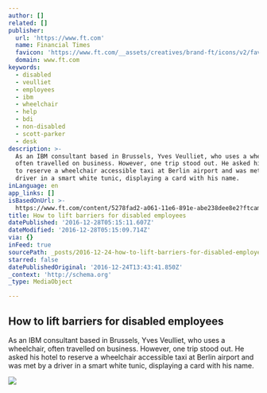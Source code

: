 ```yaml
---
author: []
related: []
publisher:
  url: 'https://www.ft.com'
  name: Financial Times
  favicon: 'https://www.ft.com/__assets/creatives/brand-ft/icons/v2/favicon-194x194.png'
  domain: www.ft.com
keywords:
  - disabled
  - veulliet
  - employees
  - ibm
  - wheelchair
  - help
  - bdi
  - non-disabled
  - scott-parker
  - desk
description: >-
  As an IBM consultant based in Brussels, Yves Veulliet, who uses a wheelchair,
  often travelled on business. However, one trip stood out. He asked his hotel
  to reserve a wheelchair accessible taxi at Berlin airport and was met by a
  driver in a smart white tunic, displaying a card with his name.
inLanguage: en
app_links: []
isBasedOnUrl: >-
  https://www.ft.com/content/5278fad2-a061-11e6-891e-abe238dee8e2?ftcamp=traffic/partner/feed_headline/us_yahoo/auddev
title: How to lift barriers for disabled employees
datePublished: '2016-12-28T05:15:11.607Z'
dateModified: '2016-12-28T05:15:09.714Z'
via: {}
inFeed: true
sourcePath: _posts/2016-12-24-how-to-lift-barriers-for-disabled-employees.md
starred: false
datePublishedOriginal: '2016-12-24T13:43:41.850Z'
_context: 'http://schema.org'
_type: MediaObject

---
```

<article style=""><h1>How to lift barriers for disabled employees</h1><p>As an IBM consultant based in Brussels, Yves Veulliet, who uses a wheelchair, often travelled on business. However, one trip stood out. He asked his hotel to reserve a wheelchair accessible taxi at Berlin airport and was met by a driver in a smart white tunic, displaying a card with his name.</p><img src="http://prod-upp-image-read.ft.com/32b0fb40-b5d4-11e6-ba85-95d1533d9a62" /></article>
